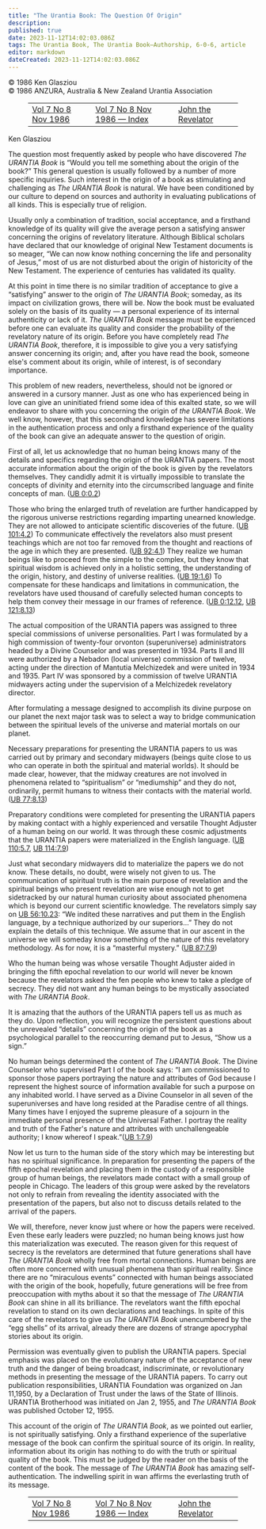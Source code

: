 ```yaml
---
title: "The Urantia Book: The Question Of Origin"
description: 
published: true
date: 2023-11-12T14:02:03.086Z
tags: The Urantia Book, The Urantia Book—Authorship, 6-0-6, article
editor: markdown
dateCreated: 2023-11-12T14:02:03.086Z
---
```


<p class="v-card v-sheet theme--light gray lighten-3 px-2 py-1">© 1986 Ken Glasziou<br>© 1986 ANZURA, Australia & New Zealand Urantia Association</p>
<figure class="table chapter-navigator">
  <table>
    <tbody>
      <tr>
        <td>
        <a href="/en/article/606/Vol7_8">
          <span class="mdi mdi-arrow-left-drop-circle"></span><span class="pl-2">Vol 7 No 8 Nov 1986</span>
        </a>
        </td>
        <td>
        <a href="/en/index/articles_606#vol-7-no-8-nov-1986">
          <span class="mdi mdi-book-open-variant"></span><span class="pl-2">Vol 7 No 8 Nov 1986 — Index</span>
        </a>
        </td>
        <td>
        <a href="/en/article/Trevor_Swadling/John_The_Revelator">
          <span class="pr-2">John the Revelator</span><span class="mdi mdi-arrow-right-drop-circle"></span>
        </a>
        </td>
      </tr>
    </tbody>
  </table>
</figure>


Ken Glasziou

The question most frequently asked by people who have discovered _The URANTIA Book_ is “Would you tell me something about the origin of the book?” This general question is usually followed by a number of more specific inquiries. Such interest in the origin of a book as stimulating and challenging as _The URANTIA Book_ is natural. We have been conditioned by our culture to depend on sources and authority in evaluating publications of all kinds. This is especially true of religion.

Usually only a combination of tradition, social acceptance, and a firsthand knowledge of its quality will give the average person a satisfying answer concerning the origins of revelatory literature. Although Biblical scholars have declared that our knowledge of original New Testament documents is so meager, “We can now know nothing concerning the life and personality of Jesus,” most of us are not disturbed about the origin of historicity of the New Testament. The experience of centuries has validated its quality.

At this point in time there is no similar tradition of acceptance to give a “satisfying” answer to the origin of _The URANTIA Book_; someday, as its impact on civilization grows, there will be. Now the book must be evaluated solely on the basis of its quality — a personal experience of its internal authenticity or lack of it. _The URANTIA Book_ message must be experienced before one can evaluate its quality and consider the probability of the revelatory nature of its origin. Before you have completely read _The URANTIA Book_, therefore, it is impossible to give you a very satisfying answer concerning its origin; and, after you have read the book, someone else's comment about its origin, while of interest, is of secondary importance.

This problem of new readers, nevertheless, should not be ignored or answered in a cursory manner. Just as one who has experienced being in love can give an uninitiated friend some idea of this exalted state, so we will endeavor to share with you concerning the origin of _the URANTIA Book_. We well know, however, that this secondhand knowledge has severe limitations in the authentication process and only a firsthand experience of the quality of the book can give an adequate answer to the question of origin.

First of all, let us acknowledge that no human being knows many of the details and specifics regarding the origin of the URANTIA papers. The most accurate information about the origin of the book is given by the revelators themselves. They candidly admit it is virtually impossible to translate the concepts of divinity and eternity into the circumscribed language and finite concepts of man. (<a id="a46_394"></a>[UB 0:0.2](/en/The_Urantia_Book/0#p0_2))

Those who bring the enlarged truth of revelation are further handicapped by the rigorous universe restrictions regarding imparting unearned knowledge. They are not allowed to anticipate scientific discoveries of the future. (<a id="a48_225"></a>[UB 101:4.2](/en/The_Urantia_Book/101#p4_2)) To communicate effectively the revelators also must present teachings which are not too far removed from the thought and reactions of the age in which they are presented. (<a id="a48_442"></a>[UB 92:4.1](/en/The_Urantia_Book/92#p4_1)) They realize we human beings like to proceed from the simple to the complex, but they know that spiritual wisdom is achieved only in a holistic setting, the understanding of the origin, history, and destiny of universe realities. (<a id="a48_716"></a>[UB 19:1.6](/en/The_Urantia_Book/19#p1_6)) To compensate for these handicaps and limitations in communication, the revelators have used thousand of carefully selected human concepts to help them convey their message in our frames of reference. (<a id="a48_961"></a>[UB 0:12.12](/en/The_Urantia_Book/0#p12_12), <a id="a48_1006"></a>[UB 121:8.13](/en/The_Urantia_Book/121#p8_13))

The actual composition of the URANTIA papers was assigned to three special commissions of universe personalities. Part I was formulated by a high commission of twenty-four orvonton (superuniverse) administrators headed by a Divine Counselor and was presented in 1934. Parts II and III were authorized by a Nebadon (local universe) commission of twelve, acting under the direction of Mantutia Melchizedek and were united in 1934 and 1935. Part IV was sponsored by a commission of twelve URANTIA midwayers acting under the supervision of a Melchizedek revelatory director.

After formulating a message designed to accomplish its divine purpose on our planet the next major task was to select a way to bridge communication between the spiritual levels of the universe and material mortals on our planet.

Necessary preparations for presenting the URANTIA papers to us was carried out by primary and secondary midwayers (beings quite close to us who can operate in both the spiritual and material worlds). It should be made clear, however, that the midway creatures are not involved in phenomena related to “spiritualism” or “mediumship” and they do not, ordinarily, permit humans to witness their contacts with the material world. (<a id="a54_427"></a>[UB 77:8.13](/en/The_Urantia_Book/77#p8_13))

Preparatory conditions were completed for presenting the URANTIA papers by making contact with a highly experienced and versatile Thought Adjuster of a human being on our world. It was through these cosmic adjustments that the URANTIA papers were materialized in the English language. (<a id="a56_286"></a>[UB 110:5.7](/en/The_Urantia_Book/110#p5_7), <a id="a56_331"></a>[UB 114:7.9](/en/The_Urantia_Book/114#p7_9))

Just what secondary midwayers did to materialize the papers we do not know. These details, no doubt, were wisely not given to us. The communication of spiritual truth is the main purpose of revelation and the spiritual beings who present revelation are wise enough not to get sidetracked by our natural human curiosity about associated phenomena which is beyond our current scientific knowledge. The revelators simply say on <a id="a58_425"></a>[UB 56:10.23](/en/The_Urantia_Book/56#p10_23): “We indited these narratives and put them in the English language, by a technique authorized by our superiors...” They do not explain the details of this technique. We assume that in our ascent in the universe we will someday know something of the nature of this revelatory methodology. As for now, it is a “masterful mystery.” (<a id="a58_801"></a>[UB 87:7.9](/en/The_Urantia_Book/87#p7_9))

Who the human being was whose versatile Thought Adjuster aided in bringing the fifth epochal revelation to our world will never be known because the revelators asked the fen people who knew to take a pledge of secrecy. They did not want any human beings to be mystically associated with _The URANTIA Book_.

It is amazing that the authors of the URANTIA papers tell us as much as they do. Upon reflection, you will recognize the persistent questions about the unrevealed “details” concerning the origin of the book as a psychological parallel to the reoccurring demand put to Jesus, “Show us a sign.”

No human beings determined the content of _The URANTIA Book_. The Divine Counselor who supervised Part I of the book says: “I am commissioned to sponsor those papers portraying the nature and attributes of God because I represent the highest source of information available for such a purpose on any inhabited world. I have served as a Divine Counselor in all seven of the superuniverses and have long resided at the Paradise centre of all things. Many times have I enjoyed the supreme pleasure of a sojourn in the immediate personal presence of the Universal Father. I portray the reality and truth of the Father's nature and attributes with unchallengeable authority; I know whereof I speak.”(<a id="a64_695"></a>[UB 1:7.9](/en/The_Urantia_Book/1#p7_9))

Now let us turn to the human side of the story which may be interesting but has no spiritual significance. In preparation for presenting the papers of the fifth epochal revelation and placing them in the custody of a responsible group of human beings, the revelators made contact with a small group of people in Chicago. The leaders of this group were asked by the revelators not only to refrain from revealing the identity associated with the presentation of the papers, but also not to discuss details related to the arrival of the papers.

We will, therefore, never know just where or how the papers were received. Even these early leaders were puzzled; no human being knows just how this materialization was executed. The reason given for this request of secrecy is the revelators are determined that future generations shall have _The URANTIA Book_ wholly free from mortal connections. Human beings are often more concerned with unusual phenomena than spiritual reality. Since there are no “miraculous events” connected with human beings associated with the origin of the book, hopefully, future generations will be free from preoccupation with myths about it so that the message of _The URANTIA Book_ can shine in all its brilliance. The revelators want the fifth epochal revelation to stand on its own declarations and teachings. In spite of this care of the revelators to give us _The URANTIA Book_ unencumbered by the “egg shells” of its arrival, already there are dozens of strange apocryphal stories about its origin.

Permission was eventually given to publish the URANTIA papers. Special emphasis was placed on the evolutionary nature of the acceptance of new truth and the danger of being broadcast, indiscriminate, or revolutionary methods in presenting the message of the URANTIA papers. To carry out publication responsibilities, URANTIA Foundation was organized on Jan 11,1950, by a Declaration of Trust under the laws of the State of Illinois. URANTIA Brotherhood was initiated on Jan 2, 1955, and _The URANTIA Book_ was published October 12, 1955.

This account of the origin of _The URANTIA Book_, as we pointed out earlier, is not spiritually satisfying. Only a firsthand experience of the superlative message of the book can confirm the spiritual source of its origin. In reality, information about its origin has nothing to do with the truth or spiritual quality of the book. This must be judged by the reader on the basis of the content of the book. The message of _The URANTIA Book_ has amazing self-authentication. The indwelling spirit in wan affirms the everlasting truth of its message.

<figure class="table chapter-navigator">
  <table>
    <tbody>
      <tr>
        <td>
        <a href="/en/article/606/Vol7_8">
          <span class="mdi mdi-arrow-left-drop-circle"></span><span class="pl-2">Vol 7 No 8 Nov 1986</span>
        </a>
        </td>
        <td>
        <a href="/en/index/articles_606#vol-7-no-8-nov-1986">
          <span class="mdi mdi-book-open-variant"></span><span class="pl-2">Vol 7 No 8 Nov 1986 — Index</span>
        </a>
        </td>
        <td>
        <a href="/en/article/Trevor_Swadling/John_The_Revelator">
          <span class="pr-2">John the Revelator</span><span class="mdi mdi-arrow-right-drop-circle"></span>
        </a>
        </td>
      </tr>
    </tbody>
  </table>
</figure>
